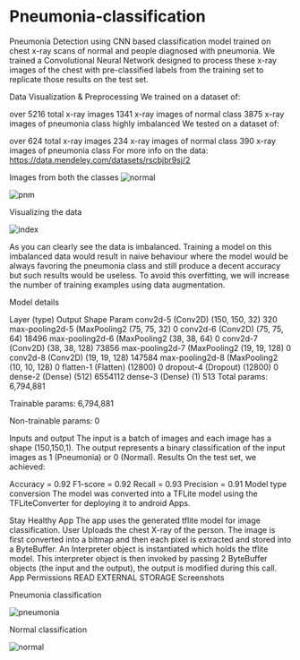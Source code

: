 # Pneumonia-classification

Pneumonia Detection using CNN based classification model trained on chest x-ray scans of normal and people diagnosed with pneumonia. We trained a Convolutional Neural Network designed to process these x-ray images of the chest with pre-classified labels from the training set to replicate those results on the test set.

Data Visualization & Preprocessing
We trained on a dataset of:

over 5216 total x-ray images
1341 x-ray images of normal class
3875 x-ray images of pneumonia class
highly imbalanced
We tested on a dataset of:

over 624 total x-ray images
234 x-ray images of normal class
390 x-ray images of pneumonia class
For more info on the data: https://data.mendeley.com/datasets/rscbjbr9sj/2

Images from both the classes
![normal](https://user-images.githubusercontent.com/86097622/206381026-846a7008-b04b-4f86-a79e-410eb3e74d2b.png)


![pnm](https://user-images.githubusercontent.com/86097622/206381073-e1739dd4-468b-4b5b-a080-ef4e57c7993e.png)







Visualizing the data

![index](https://user-images.githubusercontent.com/86097622/206381105-5ea9746f-c81e-47b4-9a5b-a165fcb4d092.png)


As you can clearly see the data is imbalanced. Training a model on this imbalanced data would result in naive behaviour where the model would be always favoring the pneumonia class and still produce a decent accuracy but such results would be useless. To avoid this overfitting, we will increase the number of training examples using data augmentation.

Model details


Layer (type)	Output Shape	Param
conv2d-5 (Conv2D)	(150, 150, 32)	320
max-pooling2d-5 (MaxPooling2	(75, 75, 32)	0
conv2d-6 (Conv2D)	(75, 75, 64)	18496
max-pooling2d-6 (MaxPooling2	(38, 38, 64)	0
conv2d-7 (Conv2D)	(38, 38, 128)	73856
max-pooling2d-7 (MaxPooling2	(19, 19, 128)	0
conv2d-8 (Conv2D)	(19, 19, 128)	147584
max-pooling2d-8 (MaxPooling2	(10, 10, 128)	0
flatten-1 (Flatten)	(12800)	0
dropout-4 (Dropout)	(12800)	0
dense-2 (Dense)	(512)	6554112
dense-3 (Dense)	(1)	513
Total params: 6,794,881

Trainable params: 6,794,881

Non-trainable params: 0

Inputs and output
The input is a batch of images and each image has a shape (150,150,1).
The output represents a binary classification of the input images as 1 (Pneumonia) or 0 (Normal).
Results
On the test set, we achieved:

Accuracy = 0.92
F1-score = 0.92
Recall = 0.93
Precision = 0.91
Model type conversion
The model was converted into a TFLite model using the TFLiteConverter for deploying it to android Apps.

Stay Healthy App
The app uses the generated tflite model for image classification.
User Uploads the chest X-ray of the person.
The image is first converted into a bitmap and then each pixel is extracted and stored into a ByteBuffer.
An Interpreter object is instantiated which holds the tflite model.
This interpreter object is then invoked by passing 2 ByteBuffer objects (the input and the output), the output is modified during this call.
App Permissions
READ EXTERNAL STORAGE
Screenshots

Pneumonia classification


![pneumonia](https://user-images.githubusercontent.com/86097622/206381536-c644d293-f950-412f-9e97-31b4ef8922b8.jpg)

Normal classification

![normal](https://user-images.githubusercontent.com/86097622/206381736-88c70ece-7ec0-414e-8562-eca7da96bd55.jpg)

